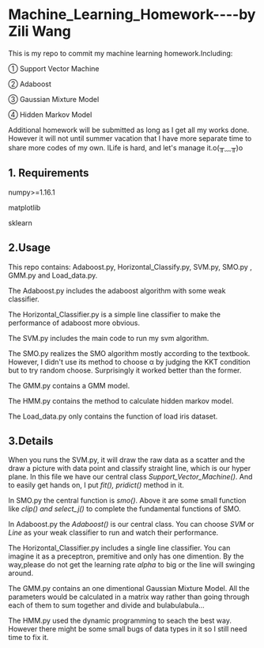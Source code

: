 # Machine_Learning_Homework----by Zili Wang
This is my repo to commit my machine learning homework.Including:

① Support Vector Machine

② Adaboost

③ Gaussian Mixture Model

④ Hidden Markov Model

Additional homework will be submitted as long as I get all my works done. However it will not until summer vacation that I have more separate time to share more codes of my own. ILife is hard, and let's manage it.o(╥﹏╥)o


## 1. Requirements
numpy>=1.16.1

matplotlib

sklearn

## 2.Usage
This repo contains: Adaboost.py, Horizontal_Classify.py, SVM.py, SMO.py , GMM.py and Load_data.py.

The Adaboost.py includes the adaboost algorithm with some weak classifier.

The Horizontal_Classifier.py is a simple line classifier to make the performance of adaboost more obvious.

The SVM.py includes the main code to run my svm algorithm.

The SMO.py realizes the SMO algorithm mostly according to the textbook. However, I didn't use its method to choose α by judging the KKT condition but to try random
choose. Surprisingly it worked better than the former.

The GMM.py contains a GMM model.

The HMM.py contains the method to calculate hidden markov model.

The Load_data.py only contains the function of load iris dataset.

## 3.Details
When you runs the SVM.py, it will draw the raw data as a scatter and the draw a picture with data point and classify straight line, which is our hyper plane.
In this file we have our central class *Support_Vector_Machine()*. And to easily get hands on, I put *fit(), pridict()* method in it.

In SMO.py the central function is *smo()*. Above it are some small function like *clip() and select_j()* to complete the fundamental functions of SMO.

In Adaboost.py the *Adaboost()* is our central class. You can choose *SVM* or *Line* as your weak classifier to run and watch their performance.

The Horizontal_Classifier.py includes a single line classifier. You can imagine it as a preceptron, premitive and only has one dimention. By the way,please do not get the learning rate *alpha* to big or the line will swinging around.

The GMM.py contains an one dimentional Gaussian Mixture Model. All the parameters would be calculated in a matrix way rather than going through each of them to sum together and divide and bulabulabula... 

The HMM.py used the dynamic programming to seach the best way. However there might be some small bugs of data types in it so I still need time to fix it.
